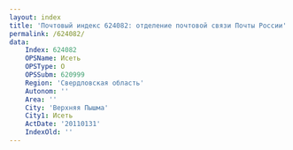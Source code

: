 ```yaml
---
layout: index
title: 'Почтовый индекс 624082: отделение почтовой связи Почты России'
permalink: /624082/
data:
    Index: 624082
    OPSName: Исеть
    OPSType: О
    OPSSubm: 620999
    Region: 'Свердловская область'
    Autonom: ''
    Area: ''
    City: 'Верхняя Пышма'
    City1: Исеть
    ActDate: '20110131'
    IndexOld: ''
---
```

